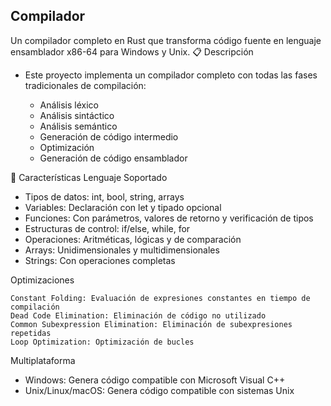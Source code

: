 Compilador 
-
Un compilador completo en Rust que transforma código fuente en lenguaje ensamblador x86-64 para Windows y Unix. 
📋 Descripción 

* Este proyecto implementa un compilador completo con todas las fases tradicionales de compilación: 

  * Análisis léxico
  * Análisis sintáctico
  * Análisis semántico
  * Generación de código intermedio
  * Optimización
  * Generación de código ensamblador
     

🚀 Características 
Lenguaje Soportado 

   * Tipos de datos: int, bool, string, arrays
   * Variables: Declaración con let y tipado opcional
   * Funciones: Con parámetros, valores de retorno y verificación de tipos
   * Estructuras de control: if/else, while, for
   * Operaciones: Aritméticas, lógicas y de comparación
   * Arrays: Unidimensionales y multidimensionales
   * Strings: Con operaciones completas
     

Optimizaciones 

    Constant Folding: Evaluación de expresiones constantes en tiempo de compilación
    Dead Code Elimination: Eliminación de código no utilizado
    Common Subexpression Elimination: Eliminación de subexpresiones repetidas
    Loop Optimization: Optimización de bucles
     

Multiplataforma 

   + Windows: Genera código compatible con Microsoft Visual C++
   + Unix/Linux/macOS: Genera código compatible con sistemas Unix
     

